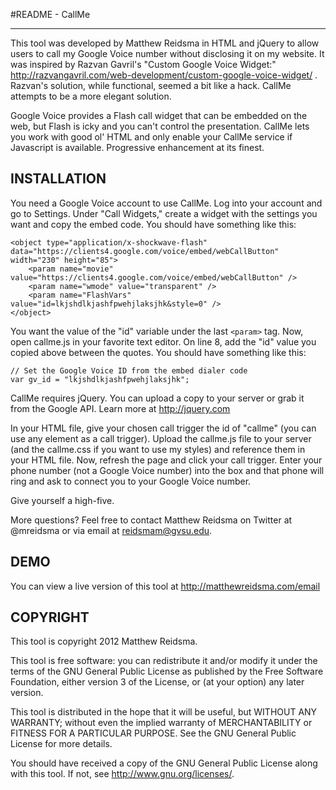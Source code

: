 #README - CallMe

---

This tool was developed by Matthew Reidsma in HTML and jQuery to allow users to call my Google Voice number without disclosing it on my website. It was inspired by Razvan Gavril's "Custom Google Voice Widget:" http://razvangavril.com/web-development/custom-google-voice-widget/ . Razvan's solution, while functional, seemed a bit like a hack. CallMe attempts to be a more elegant solution.

Google Voice provides a Flash call widget that can be embedded on the web, but Flash is icky and you can't control the presentation. CallMe lets you work with good ol' HTML and only enable your CallMe service if Javascript is available. Progressive enhancement at its finest.

## INSTALLATION

You need a Google Voice account to use CallMe. Log into your account and go to Settings. Under "Call Widgets," create a widget with the settings you want and copy the embed code. You should have something like this:

	<object type="application/x-shockwave-flash" data="https://clients4.google.com/voice/embed/webCallButton" width="230" height="85">
		<param name="movie" value="https://clients4.google.com/voice/embed/webCallButton" />
		<param name="wmode" value="transparent" />
		<param name="FlashVars" value="id=lkjshdlkjashfpwehjlaksjhk&style=0" />
	</object>
	
You want the value of the "id" variable under the last <code>&lt;param&gt;</code> tag. Now, open callme.js in your favorite text editor. On line 8, add the "id" value you copied above between the quotes. You should have something like this:

	// Set the Google Voice ID from the embed dialer code
	var gv_id = "lkjshdlkjashfpwehjlaksjhk";

CallMe requires jQuery. You can upload a copy to your server or grab it from the Google API. Learn more at http://jquery.com
	
In your HTML file, give your chosen call trigger the id of "callme" (you can use any element as a call trigger). Upload the callme.js file to your server (and the callme.css if you want to use my styles) and reference them in your HTML file. Now, refresh the page and click your call trigger. Enter your phone number (not a Google Voice number) into the box and that phone will ring and ask to connect you to your Google Voice number. 

Give yourself a high-five.

More questions? Feel free to contact Matthew Reidsma on Twitter at @mreidsma or via email at reidsmam@gvsu.edu.

## DEMO

You can view a live version of this tool at http://matthewreidsma.com/email

## COPYRIGHT

This tool is copyright 2012 Matthew Reidsma. 

This tool is free software: you can redistribute it and/or modify it under the terms of the GNU General Public License as published by the Free Software Foundation, either version 3 of the License, or (at your option) any later version.

This tool is distributed in the hope that it will be useful, but WITHOUT ANY WARRANTY; without even the implied warranty of MERCHANTABILITY or FITNESS FOR A PARTICULAR PURPOSE. See the GNU General Public License for more details.

You should have received a copy of the GNU General Public License along with this tool. If not, see <http://www.gnu.org/licenses/>.